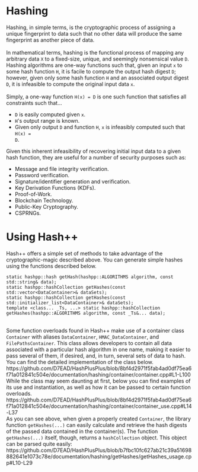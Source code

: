 <h1>Hashing</h1>
Hashing, in simple terms, is the cryptographic process of assigning a unique fingerprint to data such that no other data will produce the same fingerprint as another piece of data.
<br><br>
In mathematical terms, hashing is the functional process of mapping any arbitrary data <code>X</code> to a fixed-size, unique, and seemingly nonsensical value <code>D</code>. Hashing algorithms are one-way functions such that, given an input <code>x</code> to some hash function <code>H</code>, it is facile to compute the output hash digest <code>D</code>; however, given only some hash function <code>H</code> and an associated output digest <code>D</code>, it is infeasible to compute the original input data <code>x</code>.
<br><br>
Simply, a one-way function <code>H(x) = D</code> is one such function that satisfies all constraints such that...

- <code>D</code> is easily computed given <code>x</code>.
- <code>H</code>'s output range is known.
- Given only output <code>D</code> and function <code>H</code>, <code>x</code> is infeasibly computed such that <code>H(x) = D</code>.

Given this inherent infeasibility of recovering initial input data to a given hash function, they are useful for a number of security purposes such as:

- Message and file integrity verification.
- Password verification.
- Signature/identifier generation and verification.
- Key Derivation Functions (KDFs).
- Proof-of-Work.
- Blockchain Technology.
- Public-Key Cryptography.
- CSPRNGs.

<h1>Using Hash++</h1>
Hash++ offers a simple set of methods to take advantage of the cryptographic-magic described above. You can generate simple hashes using the functions described below.

```
static hashpp::hash getHash(hashpp::ALGORITHMS algorithm, const std::string& data);
static hashpp::hashCollection getHashes(const std::vector<DataContainer>& dataSets);
static hashpp::hashCollection getHashes(const std::initializer_list<DataContainer>& dataSets);
template <class... _Ts, ...> static hashpp::hashCollection getHashes(hashpp::ALGORITHMS algorithm, const _Ts&... data);
```
<br>
Some function overloads found in Hash++ make use of a container class <code>Container</code> with aliases <code>DataContainer</code>, <code>HMAC_DataContainer</code>, and <code>FilePathsContainer</code>. This class allows developers to contain all data associated with a particular hash algorithm in one name, making it easier to pass several of them, if desired, and, in turn, several sets of data to hash. You can find the detailed implementation of the class below.
https://github.com/D7EAD/HashPlusPlus/blob/8bf4d2971f5fab4ad0df75ea6f71a012841c504e/documentation/hashing/container/container.cpp#L1-L100

<br>
While the class may seem daunting at first, below you can find examples of its use and instantiation, as well as how it can be passed to certain function overloads.
https://github.com/D7EAD/HashPlusPlus/blob/8bf4d2971f5fab4ad0df75ea6f71a012841c504e/documentation/hashing/container/container_use.cpp#L14-L37

<br>
As you can see above, when given a properly created <code>Container</code>, the library function <code>getHashes(...)</code> can easily calculate and retrieve the hash digests of the passed data contained in the container(s). The function <code>getHashes(...)</code> itself, though, returns a <code>hashCollection</code> object. This object can be parsed quite easily:
https://github.com/D7EAD/HashPlusPlus/blob/b7fbc10fc627ab21c39a51698882641e1073c78e/documentation/hashing/getHashes/getHashes_usage.cpp#L10-L29
